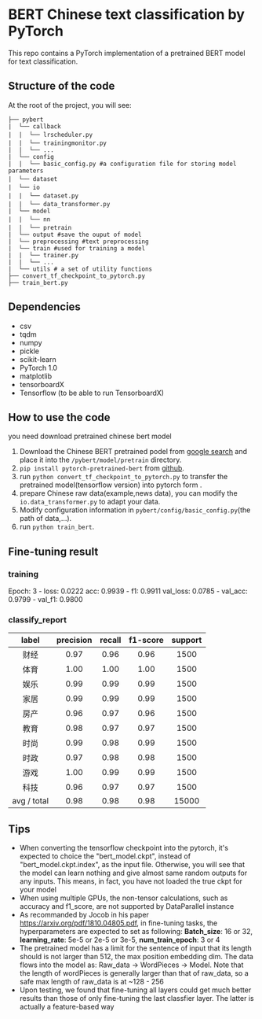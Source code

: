 # BERT Chinese text classification by PyTorch

This repo contains a PyTorch implementation of a pretrained BERT model  for text classification.

## Structure of the code

At the root of the project, you will see:

```text
├── pybert
|  └── callback
|  |  └── lrscheduler.py　　
|  |  └── trainingmonitor.py　
|  |  └── ...
|  └── config
|  |  └── basic_config.py #a configuration file for storing model parameters
|  └── dataset　　　
|  └── io　　　　
|  |  └── dataset.py　　
|  |  └── data_transformer.py　　
|  └── model
|  |  └── nn　
|  |  └── pretrain　
|  └── output #save the ouput of model
|  └── preprocessing #text preprocessing 
|  └── train #used for training a model
|  |  └── trainer.py 
|  |  └── ...
|  └── utils # a set of utility functions
├── convert_tf_checkpoint_to_pytorch.py
├── train_bert.py
```
## Dependencies

- csv
- tqdm
- numpy
- pickle
- scikit-learn
- PyTorch 1.0
- matplotlib
- tensorboardX
- Tensorflow (to be able to run TensorboardX)

## How to use the code

you need download pretrained chinese bert model

1. Download the Chinese BERT pretrained podel from [google search](https://storage.googleapis.com/bert_models/2018_11_03/chinese_L-12_H-768_A-12.zip) and place it into the `/pybert/model/pretrain` directory.
2. `pip install pytorch-pretrained-bert` from [github](https://github.com/huggingface/pytorch-pretrained-BERT).
3. run `python convert_tf_checkpoint_to_pytorch.py` to transfer the pretrained model(tensorflow version)  into pytorch form .
4. prepare Chinese raw data(example,news data), you can modify the `io.data_transformer.py` to adapt your data.
5. Modify configuration information in `pybert/config/basic_config.py`(the path of data,...).
6. run `python train_bert`.

## Fine-tuning result

### training 

Epoch: 3 - loss: 0.0222 acc: 0.9939 - f1: 0.9911 val_loss: 0.0785 - val_acc: 0.9799 - val_f1: 0.9800

### classify_report

|    label    | precision | recall | f1-score | support |
| :---------: | :-------: | :----: | :------: | :-----: |
|     财经      |   0.97    |  0.96  |   0.96   |  1500   |
|     体育      |   1.00    |  1.00  |   1.00   |  1500   |
|     娱乐      |   0.99    |  0.99  |   0.99   |  1500   |
|     家居      |   0.99    |  0.99  |   0.99   |  1500   |
|     房产      |   0.96    |  0.97  |   0.96   |  1500   |
|     教育      |   0.98    |  0.97  |   0.97   |  1500   |
|     时尚      |   0.99    |  0.98  |   0.99   |  1500   |
|     时政      |   0.97    |  0.98  |   0.98   |  1500   |
|     游戏      |   1.00    |  0.99  |   0.99   |  1500   |
|     科技      |   0.96    |  0.97  |   0.97   |  1500   |
| avg / total |   0.98    |  0.98  |   0.98   |  15000  |


## Tips

- When converting the tensorflow checkpoint into the pytorch, it's expected to choice the "bert_model.ckpt", instead of "bert_model.ckpt.index", as the input file. Otherwise, you will see that the model can learn nothing and give almost same random outputs for any inputs. This means, in fact, you have not loaded the true ckpt for your model
- When using multiple GPUs, the non-tensor calculations, such as accuracy and f1_score, are not supported by DataParallel instance
- As recommanded by Jocob in his paper <url>https://arxiv.org/pdf/1810.04805.pdf<url/>, in fine-tuning tasks, the hyperparameters are expected to set as following: **Batch_size**: 16 or 32, **learning_rate**: 5e-5 or 2e-5 or 3e-5, **num_train_epoch**: 3 or 4
- The pretrained model has a limit for the sentence of input that its length should is not larger than 512, the max position embedding dim. The data flows into the model as: Raw_data -> WordPieces -> Model. Note that the length of wordPieces is generally larger than that of raw_data, so a safe max length of raw_data is at ~128 - 256 
- Upon testing, we found that fine-tuning all layers could get much better results than those of only fine-tuning the last classfier layer. The latter is actually a feature-based way 
